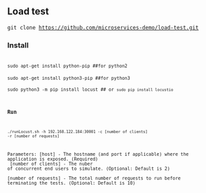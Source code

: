 ## Load test
<code>git clone https://github.com/microservices-demo/load-test.git</code><br/>
### Install
<code>
<code>sudo apt-get install python-pip ##for python2</code> <br/>
<code>sudo apt-get install python3-pip ##for python3</code> <br/>
<code>sudo python3 -m pip install locust ## or <code>sudo pip install locustio</code> <br/>
  
### Run
<code>./runLocust.sh -h 192.168.122.184:30001 -c [number of clients] -r [number of requests]</code><br/>

Parameters:
[host] - The hostname (and port if applicable) where the application is exposed. (Required)<br/>
[number of clients] - The nuber of concurrent end users to simulate. (Optional: Default is 2)<br/>
[number of requests] - The total number of requests to run before terminating the tests. (Optional: Default is 10)<br/>
